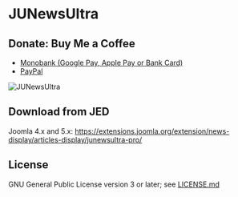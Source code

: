 # JUNewsUltra

## Donate: Buy Me a Coffee

* [Monobank (Google Pay, Apple Pay or Bank Card)](https://send.monobank.ua/jar/7u4x6vNRZJ)
* [PayPal](https://www.paypal.com/donate/?hosted_button_id=WQJNDPDPDMKP8)

![JUNewsUltra](https://repository-images.githubusercontent.com/85152779/af15f7b5-db09-4c38-85b9-89868496664c)

## Download from JED

Joomla 4.x and 5.x:
https://extensions.joomla.org/extension/news-display/articles-display/junewsultra-pro/

## License

GNU General Public License version 3 or later; see [LICENSE.md](LICENSE.md)

